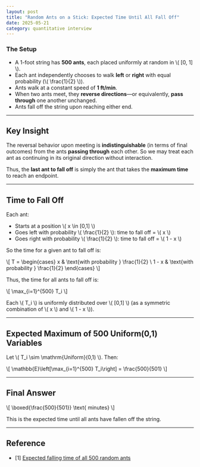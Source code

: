 ```yaml
---
layout: post
title: "Random Ants on a Stick: Expected Time Until All Fall Off"
date: 2025-05-21
category: quantitative interview
---
```


### The Setup

- A 1-foot string has **500 ants**, each placed uniformly at random in \\( [0, 1] \\).
- Each ant independently chooses to walk **left** or **right** with equal probability (\\( \frac{1}{2} \\)).
- Ants walk at a constant speed of **1 ft/min**.
- When two ants meet, they **reverse directions**—or equivalently, **pass through** one another unchanged.
- Ants fall off the string upon reaching either end.

---

## Key Insight

The reversal behavior upon meeting is **indistinguishable** (in terms of final outcomes) from the ants **passing through** each other. So we may treat each ant as continuing in its original direction without interaction.

Thus, the **last ant to fall off** is simply the ant that takes the **maximum time** to reach an endpoint.

---

## Time to Fall Off

Each ant:

- Starts at a position \\( x \in [0,1] \\)
- Goes left with probability \\( \frac{1}{2} \\): time to fall off = \\( x \\)
- Goes right with probability \\( \frac{1}{2} \\): time to fall off = \\( 1 - x \\)

So the time for a given ant to fall off is:

\\[
T = 
\begin{cases}
x & \text{with probability } \frac{1}{2} \\
1 - x & \text{with probability } \frac{1}{2}
\end{cases}
\\]

Thus, the time for all ants to fall off is:

\\[
\max_{i=1}^{500} T_i
\\]

Each \\( T_i \\) is uniformly distributed over \\( [0,1] \\) (as a symmetric combination of \\( x \\) and \\( 1 - x \\)).

---

## Expected Maximum of 500 Uniform(0,1) Variables

Let \\( T_i \sim \mathrm{Uniform}(0,1) \\). Then:

\\[
\mathbb{E}\left[\max_{i=1}^{500} T_i\right] = \frac{500}{501}
\\]

---

## Final Answer

\\[
\boxed{\frac{500}{501}} \text{ minutes}
\\]

This is the expected time until all ants have fallen off the string.

---

## Reference

* [1] [Expected falling time of all 500
 random ants](https://math.stackexchange.com/questions/3493757/expected-falling-time-of-all-500-random-ants)